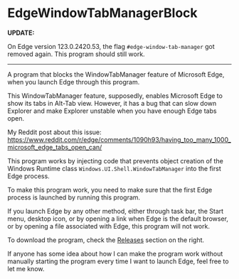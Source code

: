 # EdgeWindowTabManagerBlock

**UPDATE:**

On Edge version 123.0.2420.53, the flag `#edge-window-tab-manager` got removed again. This program should still work.

---

A program that blocks the WindowTabManager feature of Microsoft Edge, when you launch Edge through this program.

This WindowTabManager feature, supposedly, enables Microsoft Edge to show its tabs in Alt-Tab view. However, it has a bug that can slow down Explorer and make Explorer unstable when you have enough Edge tabs open.

My Reddit post about this issue: https://www.reddit.com/r/edge/comments/1090h93/having_too_many_1000_microsoft_edge_tabs_open_can/

This program works by injecting code that prevents object creation of the Windows Runtime class `Windows.UI.Shell.WindowTabManager` into the first Edge process.

To make this program work, you need to make sure that the first Edge process is launched by running this program.

If you launch Edge by any other method, either through task bar, the Start menu, desktop icon, or by opening a link when Edge is the default browser, or by opening a file associated with Edge, this program will not work.

To download the program, check the [Releases](https://github.com/gexgd0419/EdgeWindowTabManagerBlock/releases) section on the right.

If anyone has some idea about how I can make the program work without manually starting the program every time I want to launch Edge, feel free to let me know.
